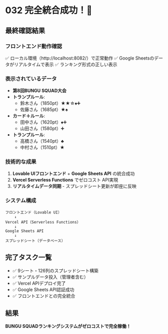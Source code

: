 # 032 完全統合成功！🎉

## 最終確認結果

### フロントエンド動作確認
✅ ローカル環境（http://localhost:8082/）で正常動作
✅ Google Sheetsのデータがリアルタイムで表示
✅ ランキング形式の正しい表示

### 表示されているデータ
- **第8回BUNGU SQUAD大会**
- **トランプルール**:
  - 鈴木さん（1850pt）★★☆♠️➕
  - 佐藤さん（1685pt）★♠️
- **カード＋ルール**:
  - 田中さん（1620pt）♠️➕
  - 山田さん（1580pt）➕
- **トランプルール**:
  - 高橋さん（1540pt）♣️
  - 中村さん（1510pt）★

### 技術的な成果
1. **Lovable UIフロントエンド** + **Google Sheets API** の統合成功
2. **Vercel Serverless Functions** でゼロコスト API実現
3. **リアルタイムデータ同期** - スプレッドシート更新が即座に反映

### システム構成
```
フロントエンド（Lovable UI）
    ↓
Vercel API（Serverless Functions）
    ↓
Google Sheets API
    ↓
スプレッドシート（データベース）
```

## 完了タスク一覧
- ✅ 9シート・126列のスプレッドシート構築
- ✅ サンプルデータ投入（管理者含む）
- ✅ Vercel APIデプロイ完了
- ✅ Google Sheets API認証成功
- ✅ フロントエンドとの完全統合

## 結果
**BUNGU SQUADランキングシステムがゼロコストで完全稼働！**